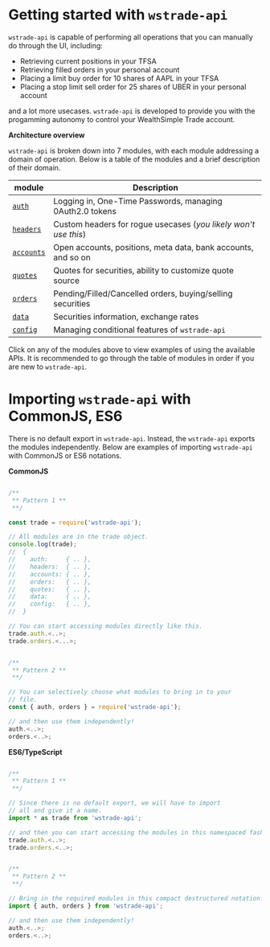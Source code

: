 
Getting started with `wstrade-api`
===

`wstrade-api` is capable of performing all operations that you can manually do through the UI, including:

* Retrieving current positions in your TFSA
* Retrieving filled orders in your personal account
* Placing a limit buy order for 10 shares of AAPL in your TFSA
* Placing a stop limit sell order for 25 shares of UBER in your personal account

and a lot more usecases. `wstrade-api` is developed to provide you with the progamming autonomy to control your WealthSimple Trade account.

**Architecture overview**

`wstrade-api` is broken down into 7 modules, with each module addressing a domain of operation. Below is a table of the modules and a brief description of their domain.

| module | Description |
|--|--|
| [`auth`](/docs/auth) |  Logging in, One-Time Passwords, managing 0Auth2.0 tokens |
| [`headers`](/docs/headers) |  Custom headers for rogue usecases (*you likely won't use this*) |
| [`accounts`](/docs/accounts) | Open accounts, positions, meta data, bank accounts, and so on |
| [`quotes`](/docs/quotes) | Quotes for securities, ability to customize quote source |
| [`orders`](/docs/orders) | Pending/Filled/Cancelled orders, buying/selling securities |
| [`data`](/docs/data) | Securities information, exchange rates |
| [`config`](/docs/config) | Managing conditional features of `wstrade-api` |

Click on any of the modules above to view examples of using the available APIs. It is recommended to go through the table of modules in order if you are new to `wstrade-api`.

Importing `wstrade-api` with CommonJS, ES6
===
There is no default export in `wstrade-api`. Instead, the `wstrade-api` exports the modules independently. Below are examples of importing `wstrade-api` with CommonJS or ES6 notations.

**CommonJS**
```javascript

/**
 ** Pattern 1 **
 **/

const trade = require('wstrade-api');

// All modules are in the trade object.
console.log(trade);
//  {
//    auth:     { .. },
//    headers:  { .. },
//    accounts: { .. },
//    orders:   { .. },
//    quotes:   { .. },
//    data:     { .. },
//    config:   { .. },
//  }

// You can start accessing modules directly like this.
trade.auth.<..>;
trade.orders.<...>;


/**
 ** Pattern 2 **
 **/

// You can selectively choose what modules to bring in to your
// file.
const { auth, orders } = require('wstrade-api');

// and then use them independently!
auth.<..>;
orders.<..>;
```

**ES6/TypeScript**
```javascript

/**
 ** Pattern 1 **
 **/

// Since there is no default export, we will have to import
// all and give it a name.
import * as trade from 'wstrade-api';

// and then you can start accessing the modules in this namespaced fashion.
trade.auth.<..>;
trade.orders.<..>;


/**
 ** Pattern 2 **
 **/

// Bring in the required modules in this compact destructured notation.
import { auth, orders } from 'wstrade-api';

// and then use them independently!
auth.<..>;
orders.<..>;
```
